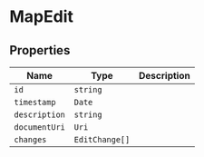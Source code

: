 # MapEdit

## Properties

| Name | Type | Description |
|------|------|-------------|
| `id` | `string` |  |
| `timestamp` | `Date` |  |
| `description` | `string` |  |
| `documentUri` | `Uri` |  |
| `changes` | `EditChange[]` |  |

